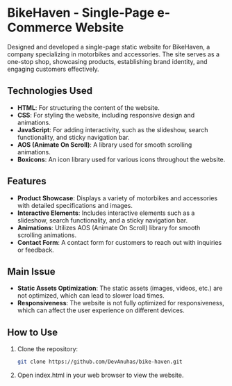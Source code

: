 # BikeHaven - Single-Page e-Commerce Website

Designed and developed a single-page static website for BikeHaven, a company specializing in motorbikes and accessories. The site serves as a one-stop shop, showcasing products, establishing brand identity, and engaging customers effectively.

## Technologies Used

- **HTML**: For structuring the content of the website.
- **CSS**: For styling the website, including responsive design and animations.
- **JavaScript**: For adding interactivity, such as the slideshow, search functionality, and sticky navigation bar.
- **AOS (Animate On Scroll)**: A library used for smooth scrolling animations.
- **Boxicons**: An icon library used for various icons throughout the website.

## Features

- **Product Showcase**: Displays a variety of motorbikes and accessories with detailed specifications and images.
- **Interactive Elements**: Includes interactive elements such as a slideshow, search functionality, and a sticky navigation bar.
- **Animations**: Utilizes AOS (Animate On Scroll) library for smooth scrolling animations.
- **Contact Form**: A contact form for customers to reach out with inquiries or feedback.

## Main Issue

- **Static Assets Optimization**: The static assets (images, videos, etc.) are not optimized, which can lead to slower load times.
- **Responsiveness**: The website is not fully optimized for responsiveness, which can affect the user experience on different devices.

## How to Use

1. Clone the repository:
   ```sh
   git clone https://github.com/DevAnuhas/bike-haven.git
   ```
2. Open index.html in your web browser to view the website.
